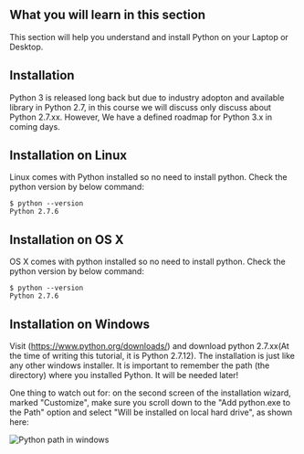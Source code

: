 ## What you will learn in this section

This section will help you understand and install Python on your Laptop or Desktop.

## Installation

Python 3 is released long back but due to industry adopton and available library in Python 2.7, in this course we will discuss only discuss about Python 2.7.xx. However, We have a defined roadmap for Python 3.x in coming days.

## Installation on Linux

Linux comes with Python installed so no need to install python. Check the python version by below command:

```
$ python --version
Python 2.7.6
```

## Installation on OS X

OS X comes with python installed so no need to install python. Check the python version by below command:

```
$ python --version
Python 2.7.6
```

## Installation on Windows

Visit (https://www.python.org/downloads/) and download python 2.7.xx(At the time of writing this tutorial, it is Python 2.7.12). The installation is just like any other windows installer. It is important to remember the path (the directory) where you installed Python. It will be needed later!

One thing to watch out for: on the second screen of the installation wizard, marked "Customize", make sure you scroll down to the "Add python.exe to the Path" option and select "Will be installed on local hard drive", as shown here:

![Python path in windows](https://s3.amazonaws.com/nescodehellodjango/tutorial/msi_install_path.png)
